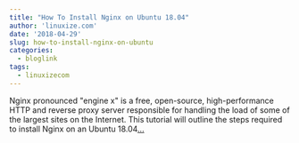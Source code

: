 ```yaml
---
title: "How To Install Nginx on Ubuntu 18.04"
author: 'linuxize.com'
date: '2018-04-29'
slug: how-to-install-nginx-on-ubuntu
categories:
  - bloglink
tags:
  - linuxizecom
---
```


Nginx pronounced "engine x" is a free, open-source, high-performance HTTP and reverse proxy server responsible for handling the load of some of the largest sites on the Internet. This tutorial will outline the steps required to install Nginx on an Ubuntu 18.04[... <i class="fas fa-external-link-alt"></i>](https://linuxize.com/post/how-to-install-nginx-on-ubuntu-18-04/)

